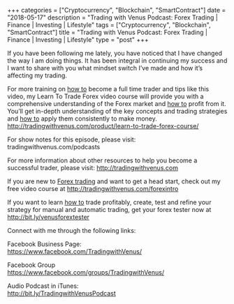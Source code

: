 +++
categories = ["Cryptocurrency", "Blockchain", "SmartContract"]
date = "2018-05-17"
description = "Trading with Venus Podcast: Forex Trading | Finance | Investing | Lifestyle"
tags = ["Cryptocurrency", "Blockchain", "SmartContract"]
title = "Trading with Venus Podcast: Forex Trading | Finance | Investing | Lifestyle"
type = "post"
+++

If you have been following me lately, you have noticed that I have
changed the way I am doing things. It has been integral in continuing my
success and I want to share with you what mindset switch I’ve made and
how it’s affecting my trading.

For more training on [how to](https://www.playgroundfx.com/blog/forex-trading-how-to/) become a full time trader and tips like this
video, my Learn To Trade Forex video course will provide you with a
comprehensive understanding of the Forex market and [how to](https://www.playgroundfx.com/blog/forex-trading-how-to/) profit from
it. You’ll get in-depth understanding of the key concepts and trading
strategies and [how to](https://www.playgroundfx.com/blog/forex-trading-how-to/) apply them consistently to make money.  
http://tradingwithvenus.com/product/learn-to-trade-forex-course/

For show notes for this episode, please visit:
tradingwithvenus.com/podcasts

For more information about other resources to help you become a
successful trader, please visit: http://tradingwithvenus.com

If you are new to [Forex trading](https://www.fintechee.com/forex-trading-strategies/) and want to get a head start, check out
my free video course at http://tradingwithvenus.com/forexintro  
  
If you want to learn [how to](https://www.playgroundfx.com/blog/forex-trading-how-to/) trade profitably, create, test and refine
your strategy for manual and automatic trading, get your forex tester
now at http://bit.ly/venusforextester

Connect with me through the following links:

Facebook Business Page:  
https://www.facebook.com/TradingwithVenus/

Facebook Group  
https://www.facebook.com/groups/TradingwithVenus/

Audio Podcast in iTunes:  
http://bit.ly/TradingwithVenusPodcast